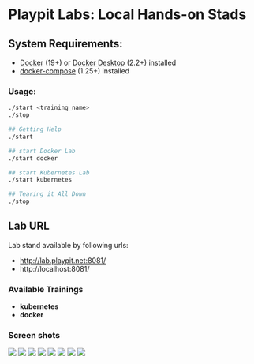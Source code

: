 # Playpit Labs: Local Hands-on Stads

## System Requirements:

- [Docker]() (19+) or [Docker Desktop](https://www.docker.com/products/docker-desktop) (2.2+) installed 
- [docker-compose](https://docs.docker.com/compose/install/) (1.25+) installed

### Usage:

```sh
./start <training_name>
./stop
```

```sh
## Getting Help
./start 

## start Docker Lab
./start docker

## start Kubernetes Lab
./start kubernetes

## Tearing it All Down
./stop
```

## Lab URL

Lab stand available by following urls:
- http://lab.playpit.net:8081/
- http://localhost:8081/


### Available Trainings
- **kubernetes**
- **docker**

### Screen shots
![](https://playpit-labs-assets.s3-eu-west-1.amazonaws.com/screenshots/login-window.png)
![](https://playpit-labs-assets.s3-eu-west-1.amazonaws.com/screenshots/module-start.png)
![](https://playpit-labs-assets.s3-eu-west-1.amazonaws.com/screenshots/loading.png)
![](https://playpit-labs-assets.s3-eu-west-1.amazonaws.com/screenshots/success-window.png)
![](https://playpit-labs-assets.s3-eu-west-1.amazonaws.com/screenshots/failure-window.png)
![](https://playpit-labs-assets.s3-eu-west-1.amazonaws.com/screenshots/sample-quiz-1.png)
![](https://playpit-labs-assets.s3-eu-west-1.amazonaws.com/screenshots/progress.png)
![](https://playpit-labs-assets.s3-eu-west-1.amazonaws.com/screenshots/closed.png)
